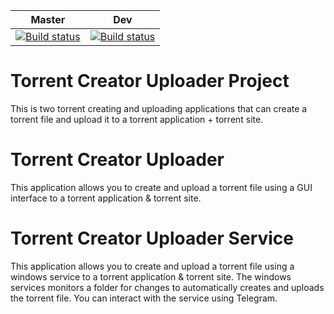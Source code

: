 | Master | Dev |
|-------|-------|
| [![Build status](https://ci.appveyor.com/api/projects/status/wnwdk00harmugerj/branch/master?svg=true)](https://ci.appveyor.com/project/tmathura/torrentcreatoruploaderproject/branch/master) | [![Build status](https://ci.appveyor.com/api/projects/status/wnwdk00harmugerj?svg=true)](https://ci.appveyor.com/project/tmathura/torrentcreatoruploaderproject) |

# Torrent Creator Uploader Project

This is two torrent creating and uploading applications that can create a torrent file and upload it to a torrent application + torrent site.

# Torrent Creator Uploader
This application allows you to create and upload a torrent file using a GUI interface to a torrent application & torrent site.

# Torrent Creator Uploader Service
This application allows you to create and upload a torrent file using a windows service to a torrent application & torrent site. The windows services monitors a folder for changes to automatically creates and uploads the torrent file. You can interact with the service using  Telegram.
